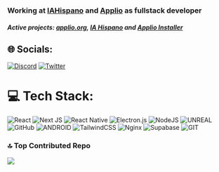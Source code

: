 ### Working at [IAHispano](https://github.com/IAHispano) and [Applio](https://github.com/IAHispano/Applio-RVC-Fork) as fullstack developer
##### Active projects: [applio.org](https://github.com/iahispano/applio.org), [IA Hispano](https://github.com/IAHispano) and [Applio Installer](https://github.com/IAHispano/Applio-Installer)


## 🌐 Socials:
[![Discord](https://img.shields.io/badge/Discord-%237289DA.svg?logo=discord&logoColor=white)](https://discord.gg/iahispano) [![Twitter](https://img.shields.io/badge/Twitter-%231DA1F2.svg?logo=Twitter&logoColor=white)](https://twitter.com/bygimenezz) 

# 💻 Tech Stack:
![React](https://img.shields.io/badge/react-%2320232a.svg?style=flat-square&logo=react&logoColor=%2361DAFB) ![Next JS](https://img.shields.io/badge/Next-black?style=flat-square&logo=next.js&logoColor=white) ![React Native](https://img.shields.io/badge/react_native-%2320232a.svg?style=flat-square&logo=react&logoColor=%2361DAFB) ![Electron.js](https://img.shields.io/badge/Electron-191970?style=flat-square&logo=Electron&logoColor=white) ![NodeJS](https://img.shields.io/badge/node.js-6DA55F?style=flat-square&logo=node.js&logoColor=white) ![UNREAL](https://img.shields.io/badge/unreal-%2320232a.svg?style=flat-square&logo=unreal-engine&logoColor=white) ![GitHub](https://img.shields.io/badge/GitHub-%23121011.svg?style=flat-square&logo=github&logoColor=white) ![ANDROID](https://img.shields.io/badge/android-%2320232a.svg?style=flat-square&logo=android&logoColor=%a4c639) ![TailwindCSS](https://img.shields.io/badge/tailwindcss-%2338B2AC.svg?style=flat-square&logo=tailwind-css&logoColor=white) ![Nginx](https://img.shields.io/badge/nginx-%23009639.svg?style=flat-square&logo=nginx&logoColor=white) 	![Supabase](https://img.shields.io/badge/Supabase-3ECF8E?style=flat-square&logo=supabase&logoColor=white) ![GIT](https://img.shields.io/badge/Git-fc6d26?style=flat-square&logo=git&logoColor=white)

### 🔝 Top Contributed Repo
![](https://github-contributor-stats.vercel.app/api?username=bygimenez&limit=5&theme=dark&combine_all_yearly_contributions=true)
